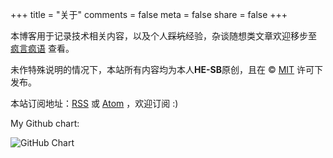 +++
title = "关于"
comments = false
meta = false
share = false
+++

本博客用于记录技术相关内容，以及个人~~踩坑~~经验，杂谈随想类文章欢迎移步至 [疯言疯语](https://he-sb.top/) 查看。

未作特殊说明的情况下，本站所有内容均为本人**HE-SB**原创，且在 &copy; [MIT](/license.txt) 许可下发布。

本站订阅地址：[RSS](/rss.xml) 或 [Atom](/atom.xml) ，欢迎订阅 :)

My Github chart: 

![GitHub Chart](https://ghchart.rshah.org/he-sb)